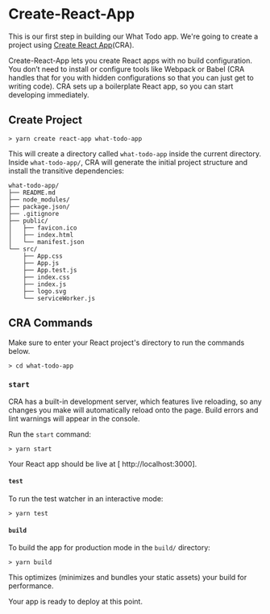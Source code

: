 # Create-React-App 
This is our first step in building our What Todo app. We're going to create a project using [Create React App](https://github.com/facebook/create-react-app)(CRA).

Create-React-App lets you create React apps with no build configuration. You don’t need to install or configure tools like Webpack or Babel (CRA handles that for you with hidden configurations so that you can just get to writing code). CRA sets up a boilerplate React app, so you can start developing immediately.

## Create Project
```
> yarn create react-app what-todo-app
```

This will create a directory called `what-todo-app` inside the current directory. Inside `what-todo-app/`, CRA will generate the initial project structure and install the transitive dependencies:

```
what-todo-app/
├── README.md
├── node_modules/
├── package.json/
├── .gitignore
├── public/
│   ├── favicon.ico
│   ├── index.html
│   └── manifest.json
└── src/
    ├── App.css
    ├── App.js
    ├── App.test.js
    ├── index.css
    ├── index.js
    ├── logo.svg
    └── serviceWorker.js
```

## CRA Commands
Make sure to enter your React project's directory to run the commands below. 
```
> cd what-todo-app
``` 

### `start` 
CRA has a built-in development server, which features live reloading, so any changes you make will automatically reload onto the page. Build errors and lint warnings will appear in the console.

Run the `start` command:
```
> yarn start 
```
Your React app should be live at [ http://localhost:3000]. 

#### `test` 
To run the test watcher in an interactive mode:
```
> yarn test 
```

#### `build` 
To build the app for production mode in the `build/` directory:
```
> yarn build
```

This optimizes (minimizes and bundles your static assets) your build for performance.

Your app is ready to deploy at this point. 
